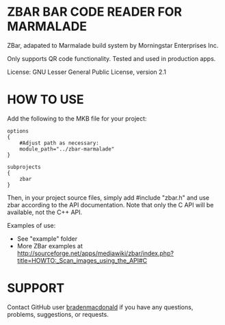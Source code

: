 ZBAR BAR CODE READER FOR MARMALADE
==================================
ZBar, adapated to Marmalade build system by Morningstar Enterprises Inc.

Only supports QR code functionality. Tested and used in production apps.

License: GNU Lesser General Public License, version 2.1

HOW TO USE
==========

Add the following to the MKB file for your project:

	options 
	{
		#Adjust path as necessary:
		module_path="../zbar-marmalade" 
	}

	subprojects
	{
		zbar
	}

Then, in your project source files, simply add
	#include "zbar.h"
and use zbar according to the API documentation.
Note that only the C API will be available, not the C++ API.

Examples of use: 

* See "example" folder
* More ZBar examples at http://sourceforge.net/apps/mediawiki/zbar/index.php?title=HOWTO:_Scan_images_using_the_API#C


SUPPORT
=======
Contact GitHub user [bradenmacdonald](http://github.com/bradenmacdonald) if you
have any questions, problems, suggestions, or requests.
